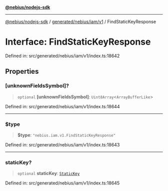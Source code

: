 [**@nebius/nodejs-sdk**](../../../../../README.md)

---

[@nebius/nodejs-sdk](../../../../../README.md) / [generated/nebius/iam/v1](../README.md) / FindStaticKeyResponse

# Interface: FindStaticKeyResponse

Defined in: src/generated/nebius/iam/v1/index.ts:18642

## Properties

### \[unknownFieldsSymbol\]?

> `optional` **\[unknownFieldsSymbol\]**: `Uint8Array`\<`ArrayBufferLike`\>

Defined in: src/generated/nebius/iam/v1/index.ts:18644

---

### $type

> **$type**: `"nebius.iam.v1.FindStaticKeyResponse"`

Defined in: src/generated/nebius/iam/v1/index.ts:18643

---

### staticKey?

> `optional` **staticKey**: [`StaticKey`](StaticKey.md)

Defined in: src/generated/nebius/iam/v1/index.ts:18645

